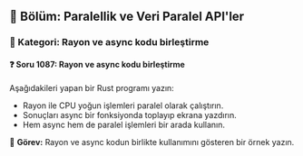 ## 📘 Bölüm: Paralellik ve Veri Paralel API'ler  
### 🔹 Kategori: Rayon ve async kodu birleştirme  
#### ❓ Soru 1087: Rayon ve async kodu birleştirme

Aşağıdakileri yapan bir Rust programı yazın:

- Rayon ile CPU yoğun işlemleri paralel olarak çalıştırın.
- Sonuçları async bir fonksiyonda toplayıp ekrana yazdırın.
- Hem async hem de paralel işlemleri bir arada kullanın.

🔧 **Görev:** Rayon ve async kodun birlikte kullanımını gösteren bir örnek yazın.
